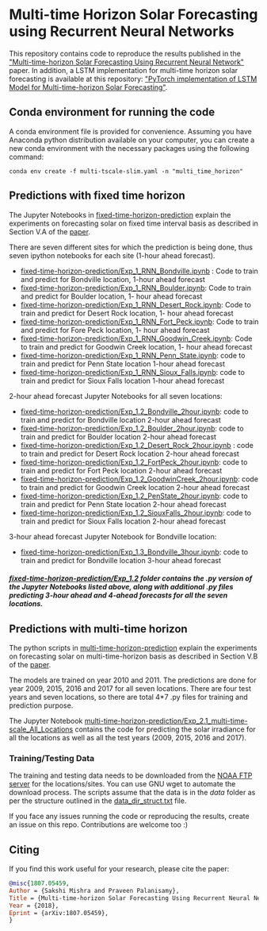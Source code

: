 # Multi-time Horizon Solar Forecasting using Recurrent Neural Networks

This repository contains code to reproduce the results published in the ["Multi-time-horizon Solar Forecasting Using Recurrent Neural Network"](https://arxiv.org/abs/1807.05459) paper. In addition, a LSTM implementation for multi-time horizon solar forecasting is available at this repository: ["PyTorch implementation of LSTM Model for Multi-time-horizon Solar Forecasting"](https://github.com/sakshi-mishra/LSTM_Solar_Forecasting).

## Conda environment for running the code

A conda environment file is provided for convenience. Assuming you have Anaconda python distribution available on your computer, you can create a new conda environment with the necessary packages using the following command:

`conda env create -f multi-tscale-slim.yaml -n "multi_time_horizon"`

## Predictions with fixed time horizon 
The Jupyter Notebooks in [fixed-time-horizon-prediction](fixed-time-horizon-prediction) explain the experiments on forecasting solar on fixed time interval basis as described in Section V.A of the [paper](https://arxiv.org/abs/1807.05459). 

  There are seven different sites for which the prediction is being done, thus seven ipython notebooks for each site (1-hour ahead forecast).
  * [fixed-time-horizon-prediction/Exp_1_RNN_Bondville.ipynb](fixed-time-horizon-prediction/Exp_1_RNN_Bondville.ipynb) : Code to train and predict for Bondville location, 1-hour ahead forecast
  * [fixed-time-horizon-prediction/Exp_1_RNN_Boulder.ipynb](fixed-time-horizon-prediction/Exp_1_RNN_Boulder.ipynb): Code to train and predict for Boulder location, 1- hour ahead forecast
  * [fixed-time-horizon-prediction/Exp_1_RNN_Desert_Rock.ipynb](fixed-time-horizon-prediction/Exp_1_RNN_Desert_Rock.ipynb): Code to train and predict for Desert Rock location, 1- hour ahead forecast
  * [fixed-time-horizon-prediction/Exp_1_RNN_Fort_Peck.ipynb](fixed-time-horizon-prediction/Exp_1_RNN_Fort_Peck.ipynb): Code to train and predict for Fore Peck location, 1- hour ahead forecast
  * [fixed-time-horizon-prediction/Exp_1_RNN_Goodwin_Creek.ipynb](fixed-time-horizon-prediction/Exp_1_RNN_Goodwin_Creek.ipynb): Code to train and predict for Goodwin Creek location, 1- hour ahead forecast
  * [fixed-time-horizon-prediction/Exp_1_RNN_Penn_State.ipynb](fixed-time-horizon-prediction/Exp_1_RNN_Penn_State.ipynb): code to train and predict for Penn State location 1-hour ahead forecast
  * [fixed-time-horizon-prediction/Exp_1_RNN_Sioux_Falls.ipynb](fixed-time-horizon-prediction/Exp_1_RNN_Sioux_Falls.ipynb): code to train and predict for Sioux Falls location 1-hour ahead forecast

2-hour ahead forecast Jupyter Notebooks for all seven locations:
  * [fixed-time-horizon-prediction/Exp_1.2_Bondville_2hour.ipynb](fixed-time-horizon-prediction/Exp_1.2_Bondville_2hours.ipynb): code to train and predict for Bondville location 2-hour ahead forecast
  * [fixed-time-horizon-prediction/Exp_1.2_Boulder_2hour.ipynb](fixed-time-horizon-prediction/Exp_1.2_Boulder_2hour.ipynb): code to train and predict for Boulder location 2-hour ahead forecast
  *  [fixed-time-horizon-prediction/Exp_1.2_Desert_Rock_2hour.ipynb](fixed-time-horizon-prediction/Exp_1.2_Desert_Rock_2hour.ipynb) : code to train and predict for Desert Rock location 2-hour ahead forecast
  *  [fixed-time-horizon-prediction/Exp_1.2_FortPeck_2hour.ipynb](fixed-time-horizon-prediction/Exp_1.2_FortPeck_2hour.ipynb): code to train and predict for Fort Peck location 2-hour ahead forecast
  *  [fixed-time-horizon-prediction/Exp_1.2_GoodwinCreek_2hour.ipynb](fixed-time-horizon-prediction/Exp_1.2_GoodwinCreek_2hour.ipynb): code to train and predict for Goodwin Creek location 2-hour ahead forecast
  *  [fixed-time-horizon-prediction/Exp_1.2_PenState_2hour.ipynb](fixed-time-horizon-prediction/Exp_1.2_PenState_2hour.ipynb): code to train and predict for Penn State location 2-hour ahead forecast
  *  [fixed-time-horizon-prediction/Exp_1.2_SiouxFalls_2hour.ipynb](fixed-time-horizon-prediction/Exp_1.2_SiouxFalls_2hour.ipynb): code to train and predict for Sioux Falls location 2-hour ahead forecast

3-hour ahead forecast Jupyter Notebook for Bondville location:
  *  [fixed-time-horizon-prediction/Exp_1.3_Bondville_3hour.ipynb](fixed-time-horizon-prediction/Exp_1.3_Bondville_3hour.ipynb): code to train and predict for Bondville location 3-hour ahead forecast

##### [fixed-time-horizon-prediction/Exp_1.2](fixed-time-horizon-prediction/Exp_1.2) folder contains the .py version of the Jupyter Notebooks listed above, along with additional .py files predicting 3-hour ahead and 4-ahead forecasts for all the seven locations.

## Predictions with multi-time horizon

The python scripts in [multi-time-horizon-prediction](multi-time-horizon-prediction) explain the experiments on forecasting solar on multi-time-horizon basis as described in Section V.B of the [paper](https://arxiv.org/abs/1807.05459).

The models are trained on year 2010 and 2011. The predictions are done for year 2009, 2015, 2016 and 2017 for all seven locations. There are four test years and seven locations, so there are total 4*7 .py files for training and prediction purpose.

The Jupyter Notebook [multi-time-horizon-prediction/Exp_2.1_multi-time-scale_All_Locations](multi-time-horizon-prediction/Exp_2.1_multi-time-scale_All_Locations) contains the code for predicting the solar irradiance for all the locations as well as all the test years (2009, 2015, 2016 and 2017).

### Training/Testing Data

The training and testing data needs to be downloaded from the [NOAA FTP server](ftp://aftp.cmdl.noaa.gov/data/radiation/surfrad/) for the locations/sites. You can use GNU wget to automate the download process. The scripts assume that the data is in the *data* folder as per the structure outlined in the [data_dir_struct.txt](data_dir_struct.txt) file.

If you face any issues running the code or reproducing the results, create an issue on this repo. Contributions are welcome too :)

## Citing
If you find this work useful for your research, please cite the paper:

```bibtex
@misc{1807.05459,
Author = {Sakshi Mishra and Praveen Palanisamy},
Title = {Multi-time-horizon Solar Forecasting Using Recurrent Neural Network},
Year = {2018},
Eprint = {arXiv:1807.05459},
}
```
